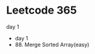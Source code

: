 <h1> Leetcode 365 </h1>
<p> day 1 </p>
<ul><li> day 1 </li>
  <li> 88. Merge Sorted Array(easy)</li>
  </ul>
